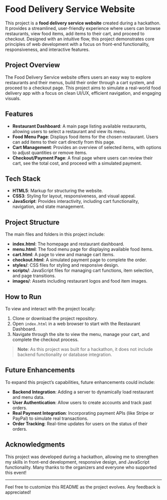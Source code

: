 # Food Delivery Service Website

This project is a **food delivery service website** created during a hackathon. It provides a streamlined, user-friendly experience where users can browse restaurants, view food items, add items to their cart, and proceed to checkout. Designed with an intuitive flow, this project demonstrates core principles of web development with a focus on front-end functionality, responsiveness, and interactive features.

## Project Overview
The Food Delivery Service website offers users an easy way to explore restaurants and their menus, build their order through a cart system, and proceed to a checkout page. This project aims to simulate a real-world food delivery app with a focus on clean UI/UX, efficient navigation, and engaging visuals.

## Features
- **Restaurant Dashboard**: A main page listing available restaurants, allowing users to select a restaurant and view its menu.
- **Food Menu Page**: Displays food items for the chosen restaurant. Users can add items to their cart directly from this page.
- **Cart Management**: Provides an overview of selected items, with options to adjust quantities or remove items.
- **Checkout/Payment Page**: A final page where users can review their cart, see the total cost, and proceed with a simulated payment.

## Tech Stack
- **HTML5**: Markup for structuring the website.
- **CSS3**: Styling for layout, responsiveness, and visual appeal.
- **JavaScript**: Provides interactivity, including cart functionality, navigation, and state management.

## Project Structure
The main files and folders in this project include:
- **index.html**: The homepage and restaurant dashboard.
- **menu.html**: The food menu page for displaying available food items.
- **cart.html**: A page to view and manage cart items.
- **checkout.html**: A simulated payment page to complete the order.
- **styles/**: CSS files for styling and responsive design.
- **scripts/**: JavaScript files for managing cart functions, item selection, and page transitions.
- **images/**: Assets including restaurant logos and food item images.

## How to Run
To view and interact with the project locally:
1. Clone or download the project repository.
2. Open `index.html` in a web browser to start with the Restaurant Dashboard.
3. Navigate through the site to view the menu, manage your cart, and complete the checkout process.

> **Note**: As this project was built for a hackathon, it does not include backend functionality or database integration.

## Future Enhancements
To expand this project’s capabilities, future enhancements could include:
- **Backend Integration**: Adding a server to dynamically load restaurant and menu data.
- **User Authentication**: Allow users to create accounts and track past orders.
- **Real Payment Integration**: Incorporating payment APIs (like Stripe or PayPal) to simulate real transactions.
- **Order Tracking**: Real-time updates for users on the status of their orders.

## Acknowledgments
This project was developed during a hackathon, allowing me to strengthen my skills in front-end development, responsive design, and JavaScript functionality. Many thanks to the organizers and everyone who supported this event!

---

Feel free to customize this README as the project evolves. Any feedback is appreciated!
